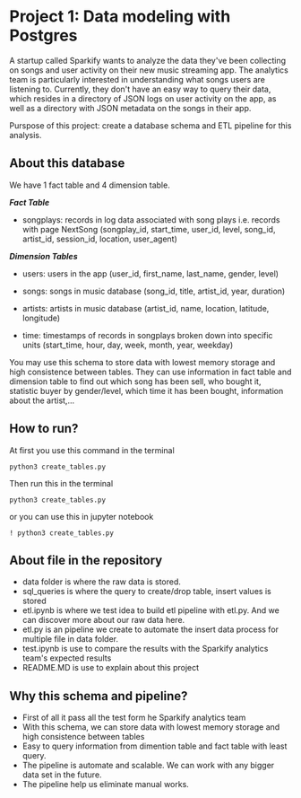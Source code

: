 # Project 1: Data modeling with Postgres
A startup called Sparkify wants to analyze the data they've been collecting on songs and user activity on their new music streaming app. The analytics team is particularly interested in understanding what songs users are listening to. Currently, they don't have an easy way to query their data, which resides in a directory of JSON logs on user activity on the app, as well as a directory with JSON metadata on the songs in their app.

Purspose of this project: create a database schema and ETL pipeline for this analysis.

## About this database
We have 1 fact table and 4 dimension table. 

***Fact Table***
- songplays: records in log data associated with song plays i.e. records with page NextSong
(songplay_id, start_time, user_id, level, song_id, artist_id, session_id, location, user_agent)

***Dimension Tables***
- users: users in the app
(user_id, first_name, last_name, gender, level)

- songs: songs in music database
(song_id, title, artist_id, year, duration)

- artists: artists in music database
(artist_id, name, location, latitude, longitude)

- time: timestamps of records in songplays broken down into specific units
(start_time, hour, day, week, month, year, weekday)

You may use this schema to store data with lowest memory storage and high consistence between tables. They can use information in fact table and dimension table to find out which song has been sell, who bought it, statistic buyer by gender/level, which time it has been bought, information about the artist,... 

## How to run? 
At first you use this command in the terminal

`python3 create_tables.py`

Then run this in the terminal

`python3 create_tables.py`

or you can use this in jupyter notebook

`! python3 create_tables.py`

## About file in the repository
- data folder is where the raw data is stored. 
- sql_queries is where the query to create/drop table, insert values is stored
- etl.ipynb is where we test idea to build etl pipeline with etl.py. And we can discover more about our raw data here. 
- etl.py is an pipeline we create to automate the insert data process for multiple file in data folder. 
- test.ipynb is use to compare the results with the Sparkify analytics team's expected results
- README.MD is use to explain about this project

## Why this schema and pipeline? 
- First of all it pass all the test form he Sparkify analytics team
- With this schema, we can store data with lowest memory storage and high consistence between tables
- Easy to query information from dimention table and fact table with least query. 
- The pipeline is automate and scalable. We can work with any bigger data set in the future. 
- The pipeline help us eliminate manual works. 